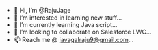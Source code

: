- 👋 Hi, I’m @RajuJage
- 👀 I’m interested in learning new stuff...
- 🌱 I’m currently learning Java script...
- 💞️ I’m looking to collaborate on Salesforce LWC...
- 📫 Reach me @ javagalraju9@gmail.com...

<!---
RajuJage/RajuJage is a ✨ special ✨ repository because its `README.md` (this file) appears on your GitHub profile.
You can click the Preview link to take a look at your changes.
--->
